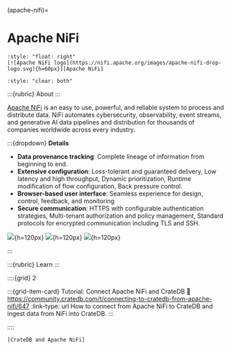 (apache-nifi)=
# Apache NiFi

```{div}
:style: "float: right"
[![Apache NiFi logo](https://nifi.apache.org/images/apache-nifi-drop-logo.svg){h=60px}][Apache NiFi]
```
```{div}
:style: "clear: both"
```

:::{rubric} About
:::

[Apache NiFi] is an easy to use, powerful, and reliable system to process and
distribute data. NiFi automates cybersecurity, observability, event streams,
and generative AI data pipelines and distribution for thousands of companies
worldwide across every industry.

:::{dropdown} **Details**

- **Data provenance tracking**: Complete lineage of information from beginning to end.
- **Extensive configuration**: Loss-tolerant and guaranteed delivery, Low latency and
  high throughput, Dynamic prioritization, Runtime modification of flow configuration,
  Back pressure control.
- **Browser-based user interface**: Seamless experience for design, control, feedback,
  and monitoring
- **Secure communication**: HTTPS with configurable authentication strategies,
  Multi-tenant authorization and policy management, Standard protocols for encrypted
  communication including TLS and SSH.

![](https://github.com/crate/crate-clients-tools/assets/453543/ba6973dd-2eec-4f1f-a436-96aac7eb9892){h=120px}
![](https://github.com/crate/crate-clients-tools/assets/453543/7fd4d2e7-98bc-44ee-b441-e1835016ab4d){h=120px}
![](https://github.com/crate/crate-clients-tools/assets/453543/ccfa4ac7-0d60-432f-b952-2b50789cd325){h=120px}

:::

:::{rubric} Learn
:::

::::{grid} 2

:::{grid-item-card} Tutorial: Connect Apache NiFi and CrateDB
:link: https://community.cratedb.com/t/connecting-to-cratedb-from-apache-nifi/647
:link-type: url
How to connect from Apache NiFi to CrateDB and ingest data from NiFi into CrateDB.
:::

::::

```{seealso}
[CrateDB and Apache NiFi]
```


[Apache NiFi]: https://nifi.apache.org/
[CrateDB and Apache NiFi]: https://cratedb.com/integrations/cratedb-and-apache-nifi
